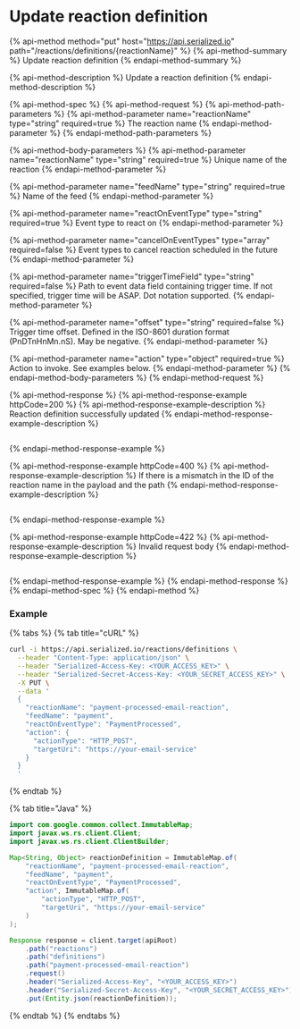 # Update reaction definition

{% api-method method="put" host="https://api.serialized.io" path="/reactions/definitions/{reactionName}" %}
{% api-method-summary %}
Update reaction definition
{% endapi-method-summary %}

{% api-method-description %}
Update a reaction definition
{% endapi-method-description %}

{% api-method-spec %}
{% api-method-request %}
{% api-method-path-parameters %}
{% api-method-parameter name="reactionName" type="string" required=true %}
The reaction name
{% endapi-method-parameter %}
{% endapi-method-path-parameters %}

{% api-method-body-parameters %}
{% api-method-parameter name="reactionName" type="string" required=true %}
Unique name of the reaction
{% endapi-method-parameter %}

{% api-method-parameter name="feedName" type="string" required=true %}
Name of the feed
{% endapi-method-parameter %}

{% api-method-parameter name="reactOnEventType" type="string" required=true %}
Event type to react on
{% endapi-method-parameter %}

{% api-method-parameter name="cancelOnEventTypes" type="array" required=false %}
Event types to cancel reaction scheduled in the future
{% endapi-method-parameter %}

{% api-method-parameter name="triggerTimeField" type="string" required=false %}
Path to event data field containing trigger time. If not specified, trigger time will be ASAP. Dot notation supported.
{% endapi-method-parameter %}

{% api-method-parameter name="offset" type="string" required=false %}
Trigger time offset. Defined in the ISO-8601 duration format \(PnDTnHnMn.nS\). May be negative.
{% endapi-method-parameter %}

{% api-method-parameter name="action" type="object" required=true %}
Action to invoke. See examples below.
{% endapi-method-parameter %}
{% endapi-method-body-parameters %}
{% endapi-method-request %}

{% api-method-response %}
{% api-method-response-example httpCode=200 %}
{% api-method-response-example-description %}
Reaction definition successfully updated
{% endapi-method-response-example-description %}

```javascript

```
{% endapi-method-response-example %}

{% api-method-response-example httpCode=400 %}
{% api-method-response-example-description %}
If there is a mismatch in the ID of the reaction name in the payload and the path
{% endapi-method-response-example-description %}

```text

```
{% endapi-method-response-example %}

{% api-method-response-example httpCode=422 %}
{% api-method-response-example-description %}
Invalid request body
{% endapi-method-response-example-description %}

```text

```
{% endapi-method-response-example %}
{% endapi-method-response %}
{% endapi-method-spec %}
{% endapi-method %}

### Example

{% tabs %}
{% tab title="cURL" %}
```bash
curl -i https://api.serialized.io/reactions/definitions \
  --header "Content-Type: application/json" \
  --header "Serialized-Access-Key: <YOUR_ACCESS_KEY>" \
  --header "Serialized-Secret-Access-Key: <YOUR_SECRET_ACCESS_KEY>" \
  -X PUT \
  --data '
  {
    "reactionName": "payment-processed-email-reaction",
    "feedName": "payment",
    "reactOnEventType": "PaymentProcessed",
    "action": {
      "actionType": "HTTP_POST",
      "targetUri": "https://your-email-service"
    }
  }
  '
```
{% endtab %}

{% tab title="Java" %}
```java
import com.google.common.collect.ImmutableMap;
import javax.ws.rs.client.Client;
import javax.ws.rs.client.ClientBuilder;

Map<String, Object> reactionDefinition = ImmutableMap.of(
    "reactionName", "payment-processed-email-reaction",
    "feedName", "payment",
    "reactOnEventType", "PaymentProcessed",
    "action", ImmutableMap.of(
        "actionType", "HTTP_POST",
        "targetUri", "https://your-email-service"
    )
);

Response response = client.target(apiRoot)
    .path("reactions")
    .path("definitions")
    .path("payment-processed-email-reaction")
    .request()
    .header("Serialized-Access-Key", "<YOUR_ACCESS_KEY>")
    .header("Serialized-Secret-Access-Key", "<YOUR_SECRET_ACCESS_KEY>")
    .put(Entity.json(reactionDefinition));
```
{% endtab %}
{% endtabs %}

